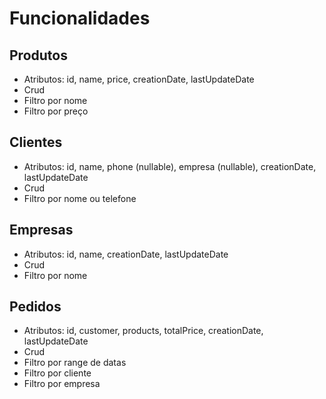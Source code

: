 # Funcionalidades 

## Produtos 
- Atributos: id, name, price, creationDate, lastUpdateDate
- Crud
- Filtro por nome
- Filtro por preço

## Clientes 
- Atributos: id, name, phone (nullable), empresa (nullable), creationDate, lastUpdateDate
- Crud 
- Filtro por nome ou telefone

## Empresas
- Atributos: id, name, creationDate, lastUpdateDate
- Crud
- Filtro por nome

## Pedidos
- Atributos: id, customer, products, totalPrice, creationDate, lastUpdateDate
- Crud
- Filtro por range de datas
- Filtro por cliente
- Filtro por empresa


